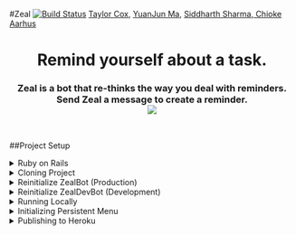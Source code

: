 #Zeal [![Build Status](https://travis-ci.com/taylorcox75/Zeal.svg?token=XbqCKDp6PtzWG54UBd9w&branch=master)](https://travis-ci.com/taylorcox75/Zeal)
[Taylor Cox](mailto:taylorcox75@gmail.com), [YuanJun Ma](mailto:yuanma@email.arizona.edu), [Siddharth Sharma](mailto:siddi.sharma@gmail.com),[ Chioke Aarhus](mailto:caarhus@email.arizona.edu)

<h1 align="center">Remind yourself about a task.</h1>
<h3 align="center"> Zeal is a bot that re-thinks the way you deal with reminders.
<br>Send Zeal a message to create a reminder.
<br>
<img src="http://i.imgur.com/9YOhOud.png"></h3>
<br>




##Project Setup
<details>
  <summary>Ruby on Rails</summary>
  
>`gem install rails`

>`bundle install` 

> `brew update`

> `brew install postgresql`

> `gem install pg` 

>`bundle install` 
</details>

<details>
  <summary>Cloning Project</summary>
>`git clone https://github.com/taylorcox75/Zeal.git`

>`cd Zeal`
</details>

<details>
  <summary>Reinitialize ZealBot (Production)</summary>
> `curl -X POST "https://graph.facebook.com/v2.6/me/subscribed_apps?access_token=EAAZAWPnkEQSsBAEUWcLGQbOX0p80br14CXyddWdKhvKe52wWSDzpHZB0q3bbKcuvNxDiYpOfwcMDN7yGks8ZCr1WPc9wZBlVRATf3FZAdb566RvLTR85AFnsOxQ7rf8CDwStaL9yZCP8uSKGEXZASLfvkiZCmpxHycoK8OoVCZCz8eQZDZD"`

>`rails s`(start server)
</details>

<details>
  <summary>Reinitialize ZealDevBot (Development)</summary>
>`curl -X POST "https://graph.facebook.com/v2.6/me/subscribed_apps?access_token=EAAEaNSbDzrwBAMHdn3oJ7cbSRwumMt9nwfFUZAIpGDuajvKM2FvuvbNklf1ZCevkroE9ZAbEDZCZAMwLQlvGTzzlpThBsHaeVSvpOULDj1eCMtzPJ2cfrYencmWtH6J0lZALEvaJnVWZCzXbQqUaorKvKo1MjILdM225rc7bmkldgZDZD"`

>`rails s`(start server)
</details>


<details>
  <summary>Running Locally</summary>
Must run rake jobs:work to run reminder workers

> `rake jobs:work`
 
New Terminal Tab

>`./ngrok http 3000 -subdomain=zeal2`
</details>

<details>
  <summary>Initializing Persistent Menu</summary>
> `curl -X POST -H "Content-Type: application/json" -d '{
  "setting_type" : "call_to_actions",
  "thread_state" : "existing_thread",
  "call_to_actions":[
    {
      "type":"postback",
      "title":"View Upcoming⏲",
      "payload":"VIEW_SCHEDULE_PAYLOAD"
    },
    {
      "type":"postback",
      "title":"View Completed✅",
      "payload":"VIEW_COMPLETED_PAYLOAD"
    },
    {
      "type":"web_url",
      "title":"View Help Page",
      "url":"http://zealbot.me/help"
    }
  ]
}' "https://graph.facebook.com/v2.6/me/thread_settings?access_token=EAAZAWPnkEQSsBAEUWcLGQbOX0p80br14CXyddWdKhvKe52wWSDzpHZB0q3bbKcuvNxDiYpOfwcMDN7yGks8ZCr1WPc9wZBlVRATf3FZAdb566RvLTR85AFnsOxQ7rf8CDwStaL9yZCP8uSKGEXZASLfvkiZCmpxHycoK8OoVCZCz8eQZDZD"`
</details>


<details>
  <summary>Publishing to Heroku</summary>
  <details>
  <summary>WARNING: WILL PUSH TO PRODUCTION BOT</summary>
>`git push heroku master`
</details>
</details>


